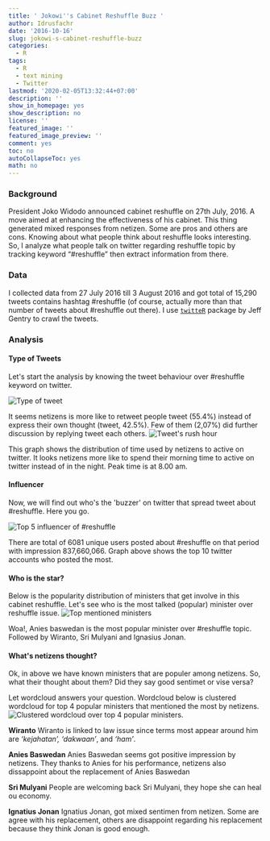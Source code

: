 ```yaml
---
title: ' Jokowi''s Cabinet Reshuffle Buzz '
author: Idrusfachr
date: '2016-10-16'
slug: jokowi-s-cabinet-reshuffle-buzz
categories:
  - R
tags:
  - R
  - text mining
  - Twitter
lastmod: '2020-02-05T13:32:44+07:00'
description: ''
show_in_homepage: yes
show_description: no
license: ''
featured_image: ''
featured_image_preview: ''
comment: yes
toc: no
autoCollapseToc: yes
math: no
---
```


### Background

President Joko Widodo announced cabinet reshuffle on 27th July, 2016. A move aimed at enhancing the effectiveness of his cabinet. This thing generated mixed responses from netizen. Some are pros and others are cons. Knowing about what people think about reshuffle looks interesting. So, I analyze what people talk on twitter regarding reshuffle topic by tracking keyword “#reshuffle” then extract information from there.

### Data

I collected data from 27 July 2016 till 3 August 2016 and got total of 15,290 tweets contains hashtag #reshuffle (of course, actually more than that number of tweets about #reshuffle out there). I use [`twitteR`](http://geoffjentry.hexdump.org/twitteR.pdf) package by Jeff Gentry to crawl the tweets.

### Analysis
#### Type of Tweets
Let's start the analysis by knowing the tweet behaviour over #reshuffle keyword on twitter.

![Type of tweet](/images/type_of_tweet.png)

It seems netizens is more like to retweet people tweet (55.4%) instead of express their own thought (tweet, 42.5%). Few of them (2,07%) did further discussion by replying tweet each others.
![Tweet's rush hour](/images/rush_hour.png)

This graph shows the distribution of time used by netizens to active on twitter. It looks netizens more like to spend their morning time to active on twitter instead of in the night. Peak time is at 8.00 am.

#### Influencer
 
Now, we will find out who's the 'buzzer' on twitter that spread tweet about #reshuffle. Here you go.

![Top 5 influencer of #reshuffle](/images/influencer.png)

There are total of 6081 unique users posted about #reshuffle on that period with impression 837,660,066. Graph above shows the top 10 twitter accounts who posted the most.

#### Who is the star?
Below is the popularity distribution of ministers that get involve in this cabinet reshuffle. Let's see who is the most talked (popular) minister over reshuffle issue.
![Top mentioned ministers](/images/ministry.png)

Woa!, Anies baswedan is the most popular minister over #reshuffle topic. Followed by Wiranto, Sri Mulyani and Ignasius Jonan.

#### What's netizens thought?
Ok, in above we have known ministers that are populer among netizens. So, what their thought about them? Did they say good sentimet or vise versa?

Let wordcloud answers your question. Wordcloud below is clustered wordcloud for top 4 popular ministers that mentioned the most by netizens.
![Clustered wordcloud over top 4 popular ministers.](/images/clustered_wordcloud.png)

**Wiranto**
Wiranto is linked to law issue since terms most appear around him are _‘kejahatan’, ‘dakwaan’_, and _‘ham’_.

**Anies Baswedan**
Anies Baswedan seems got positive impression by netizens. They thanks to Anies for his performance, netizens also dissappoint about the replacement of Anies Baswedan

**Sri Mulyani**
People are welcoming back Sri Mulyani, they hope she can heal ou economy.

**Ignatius Jonan**
Ignatius Jonan, got mixed sentimen from netizen. Some are agree with his replacement, others are disappoint regarding his replacement because they think Jonan is good enough.


<!--more-->
